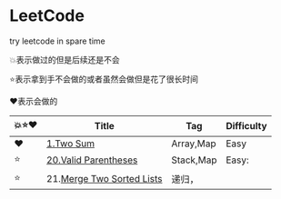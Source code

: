 # LeetCode
try leetcode in spare time

:boom:表示做过的但是后续还是不会

:star:表示拿到手不会做的或者虽然会做但是花了很长时间

:heart:表示会做的

| :boom::star::heart: | Title     |  Tag    |  Difficulty  |
| ------------------- | ---- | ---- | ---- |
| :heart: | [1.Two Sum](file/Two_sum.md) | Array,Map | Easy |
| :star: | [20.Valid Parentheses](file/Valid_Parentheses.md) | Stack,Map | Easy: |
| :star: | 21.[Merge Two Sorted Lists](file/21.md) | 递归， |      |

